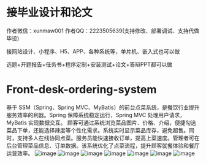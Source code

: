 # 接毕业设计和论文
作者微信：xunmaw001  作者QQ：2223505639(支持修改、部署调试、支持代做毕设)

接网站设计、小程序、H5、APP、各种系统等，单片机、嵌入式也可以做

选题+开题报告+任务书+程序定制+安装测试+论文+答辩PPT都可以做
# Front-desk-ordering-system
基于 SSM（Spring、Spring MVC、MyBatis）的前台点菜系统，是餐饮行业提升服务效率的利器。Spring 保障系统稳定运行，Spring MVC 处理用户请求，MyBatis 实现数据交互。  顾客可通过系统浏览菜品图片、价格、介绍，便捷勾选菜品下单，还能选择辣度等个性化需求。系统实时显示菜品库存，避免超售。同时，支持多人在线协同点菜。服务员能快速接收订单，提高上菜速度。管理者可在后台管理菜品信息、订单数据。该系统优化了点菜流程，提升顾客就餐体验和餐厅运营效率。 
![image](https://github.com/user-attachments/assets/96fc1726-d017-4fa4-9749-83dfd145b297)
![image](https://github.com/user-attachments/assets/6a436686-fe4e-42ba-9f35-30b82a15b1f0)
![image](https://github.com/user-attachments/assets/60a1ff3a-a2d4-4767-b120-0ee6557fc221)
![image](https://github.com/user-attachments/assets/3241bd21-6eb0-45c7-aedf-80cac74e1989)
![image](https://github.com/user-attachments/assets/60f1d1ca-6e3f-4ce7-9ab7-aa6f74515568)
![image](https://github.com/user-attachments/assets/bdd4fbdc-ee89-44d2-a2e0-59cdb610f8bd)
![image](https://github.com/user-attachments/assets/ab43cbdb-703b-4c14-8583-4cb3cbaefd26)
